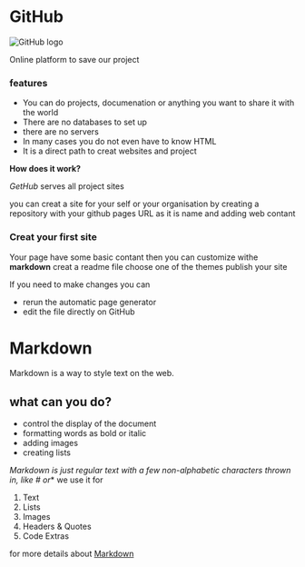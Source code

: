 # GitHub

![GitHub logo](https://temxi.com/minfo/logo/69/github-logo.png)

Online platform to save our project

### **features**

- You can do projects, documenation or anything  you want to share it with the world 
- There are no databases to set up 
- there are no servers
- In many cases you do not even have to know HTML 
- It is a direct path to creat websites and project


**How does it work?**

*GetHub* serves all project sites

you can creat a site for your self or your organisation by creating a repository with your github pages URL as it is name and adding web contant 


### Creat your first site 

Your page have some basic contant then you can customize withe **markdown**
creat a readme file 
choose one of the themes 
publish your site 

If you need to make changes you can 
-  rerun the automatic page generator 
- edit the file directly on GitHub 




#  Markdown

Markdown is a way to style text on the web.

## what can you do?

- control the display of the document
- formatting words as bold or italic
- adding images
- creating lists


*Markdown is just regular text with a few non-alphabetic characters thrown in, like # or** we use it for 



1. Text
2.  Lists
3. Images 
4. Headers & Quotes
5. Code Extras


for more details  about [Markdown](https://guides.github.com/features/mastering-markdown/)




